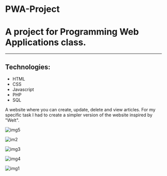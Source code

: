 # PWA-Project
<h1>A project for Programming Web Applications class.</h1>
<hr>
<h2>Technologies:</h2>
<ul>
<li>HTML</li>
<li>CSS</li>
<li>Javascript</li>
<li>PHP</li>
<li>SQL</li>
</ul>

A website where you can create, update, delete and view articles.
For my specific task I had to create a simpler version of the website inspired by "Welt".

![img5](https://github.com/Artrix555/PWA-Project/assets/110913178/b7031634-7ace-4507-a6ea-b9ac6f44891f)

![im2](https://github.com/Artrix555/PWA-Project/assets/110913178/fbe9f65d-537d-4a55-9ef6-6673c13112a7)

![img3](https://github.com/Artrix555/PWA-Project/assets/110913178/b0c5ad6b-c811-43a7-a271-76f832a81973)

![img4](https://github.com/Artrix555/PWA-Project/assets/110913178/95accdf9-d52a-44bc-8908-a97170491370)

![img1](https://github.com/Artrix555/PWA-Project/assets/110913178/1586a8a8-26c5-4e60-87da-f4641d98c8da)

